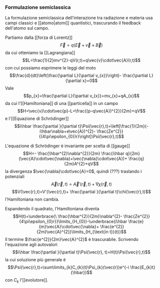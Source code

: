 ### Formulazione semiclassica
La formulazione semiclassica dell'interazione tra radiazione e materia usa campi classici e [[atomo|atomi]] quantistici, trascurando il feedback dell'atomo sul campo.

Partiamo dalla [[forza di Lorentz]]
$$\vec{F}=q(\vec{E}+\vec{v}\times\vec{B})$$
da cui otteniamo la [[Lagrangiana]]
$$L=\frac{1}{2}mv^{2}-qV(r,t)+q\vec{v}\cdot\vec{A}(r,t)$$
con cui possiamo esprimere le leggi del moto
$$\frac{d}{dt}\left(\frac{\partial L}{\partial v_{x}}\right)- \frac{\partial L}{\partial x}=0$$
Vale
$$p_{x}=\frac{\partial L}{\partial v_{x}}=mv_{x}+qA_{x}$$
da cui l'[[Hamiltoniana]] di una [[particella]] in un campo
$$H=\vec{v}\cdot\vec{p}-L=\frac{(p-q\vec{A})^{2}}{2m}+qV$$
e l'[[Equazione di Schrödinger]]
$$i\hbar \frac{\partial }{\partial t}\Psi(\vec{r},t)=\left[\frac{1}{2m}(-i\hbar\nabla+e\vec{A})^{2}- \frac{Ze^{2}}{(4\pi\epsilon_{0})r}\right]\Psi(\vec{r},t)$$

L'equazione di Schrödinger è invariante per scelta di [[gauge]]
$$H=- \frac{\hbar^{2}\nabla^{2}}{2m} \frac{i\hbar q}{2m}(\vec{A}\cdot\vec{\nabla}+\vec{\nabla}\cdot\vec{A})+ \frac{q}{2m}A^{2}+qV$$
la divergenza $\vec{\nabla}\cdot\vec{A}=0$, quindi (???) traslando i potenziali
$$\vec{A}(\vec{r},t)=\vec{A}'(\vec{r},t)+\nabla\chi(\vec{r},t)$$
$$V(\vec{r},t)=V'(\vec{r},t)+ \frac{\partial }{\partial t}\chi(\vec{r},t)$$
l'Hamiltoniana non cambia.

Espandendo il quadrato, l'Hamiltoniana diventa
$$H(t)=\underbrace{\ \frac{\hbar^{2}}{2m}\nabla^{2}- \frac{Ze^{2}}{4\pi\epsilon_{0}r}}\limits_{H_{0}}-\underbrace{i\hbar \frac{e}{m}\vec{A}\cdot\vec{\nabla}+ \frac{e^{2}}{2m}\vec{A}^{2}}\limits_{H_{\text{in t}}(t)}$$
Il termine $\frac{e^{2}}{2m}\vec{A}^{2}$ è trascurabile. Scrivendo l'equazione agli autovalori
$$i\hbar \frac{\partial }{\partial t}\Psi(\vec{r}, t)=H(t)\Psi(\vec{r},t)$$
la cui soluzione più generale è
$$\Psi(\vec{r},t)=\sum\limits_{k}C_{k}(t)\Psi_{k}(\vec{r})e^{-i \frac{E_{k}t}{\hbar}}$$
con $C_{k}$ l'[[evolutore]].